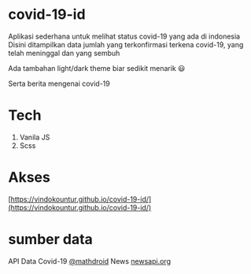 # covid-19-id
Aplikasi sederhana untuk melihat status covid-19 yang ada di indonesia
Disini ditampilkan data jumlah yang terkonfirmasi terkena covid-19, yang telah meninggal dan yang sembuh

Ada tambahan light/dark theme biar sedikit menarik :smiley:

Serta berita mengenai covid-19

# Tech
1. Vanila JS
2. Scss

# Akses
[https://vindokountur.github.io/covid-19-id/](https://vindokountur.github.io/covid-19-id/)

# sumber data
API Data Covid-19 [@mathdroid](http://twitter.com/mathdroid)
News [newsapi.org](https://newsapi.org)
